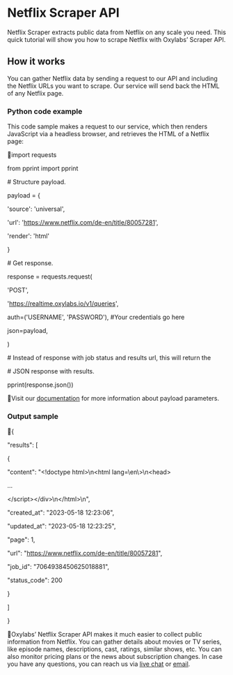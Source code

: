 # Netflix Scraper API

Netflix Scraper extracts public data from Netflix on any scale you need.
This quick tutorial will show you how to scrape Netflix with Oxylabs’
Scraper API.

## How it works

You can gather Netflix data by sending a request to our API and
including the Netflix URLs you want to scrape. Our service will send
back the HTML of any Netflix page.

### Python code example

This code sample makes a request to our service, which then renders
JavaScript via a headless browser, and retrieves the HTML of a Netflix
page:

import requests

from pprint import pprint

\# Structure payload.

payload = {

'source': 'universal',

'url': 'https://www.netflix.com/de-en/title/80057281',

'render': 'html'

}

\# Get response.

response = requests.request(

'POST',

'https://realtime.oxylabs.io/v1/queries',

auth=('USERNAME', 'PASSWORD'), \#Your credentials go here

json=payload,

)

\# Instead of response with job status and results url, this will return
the

\# JSON response with results.

pprint(response.json())

Visit our
[<u>documentation</u>](https://developers.oxylabs.io/scraper-apis/web-scraper-api/all-domains)
for more information about payload parameters.

### Output sample

{

"results": \[

{

"content": "\<!doctype html\>\n\<html lang=\\en\\\>\n\<head\>

...

\</script\>\</div\>\n\</html\>\n",

"created_at": "2023-05-18 12:23:06",

"updated_at": "2023-05-18 12:23:25",

"page": 1,

"url": "https://www.netflix.com/de-en/title/80057281",

"job_id": "7064938450625018881",

"status_code": 200

}

\]

}

Oxylabs’ Netflix Scraper API makes it much easier to collect public
information from Netflix. You can gather details about movies or TV
series, like episode names, descriptions, cast, ratings, similar shows,
etc. You can also monitor pricing plans or the news about subscription
changes. In case you have any questions, you can reach us via [<u>live
chat</u>](https://oxylabs.io/) or
[<u>email</u>](mailto:support@oxylabs.io).
